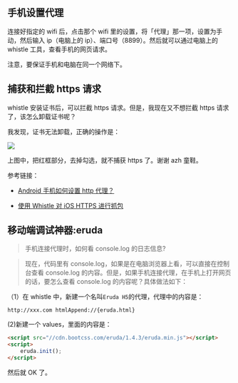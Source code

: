 ## 手机设置代理

连接好指定的 wifi 后，点击那个 wifi 里的设置，将「代理」那一项，设置为手动，然后输入 ip（电脑上的 ip）、端口号（8899）。然后就可以通过电脑上的 whistle 工具，查看手机的网页请求。

注意，要保证手机和电脑在同一个网络下。

## 捕获和拦截 https 请求

whistle 安装证书后，可以拦截 https 请求。但是，我现在又不想拦截 https 请求了，该怎么卸载证书呢？

我发现，证书无法卸载，正确的操作是：

![](http://img.smyhvae.com/20180426_1621.png)

上图中，把红框部分，去掉勾选，就不捕获 https 了。谢谢 azh 童鞋。

参考链接：

-   [Android 手机如何设置 http 代理？](https://www.zhihu.com/question/21474174)

-   [使用 Whistle 对 iOS HTTPS 进行抓包](http://zhuscat.com/2017/09/20/https-proxy-on-ios/)

## 移动端调试神器:eruda

> 手机连接代理时，如何看 console.log 的日志信息?

> 现在，代码里有 console.log，如果是在电脑浏览器上看，可以直接在控制台查看 console.log 的内容。但是，如果手机连接代理，在手机上打开网页的话，要怎么查看 console.log 的内容呢？具体做法如下：

（1）在 whistle 中，新建一个名叫`Eruda H5`的代理，代理中的内容是：

```
http://xxx.com htmlAppend://{eruda.html}
```

(2)新建一个 values，里面的内容是：

```html
<script src="//cdn.bootcss.com/eruda/1.4.3/eruda.min.js"></script>
<script>
    eruda.init();
</script>
```

然后就 OK 了。

